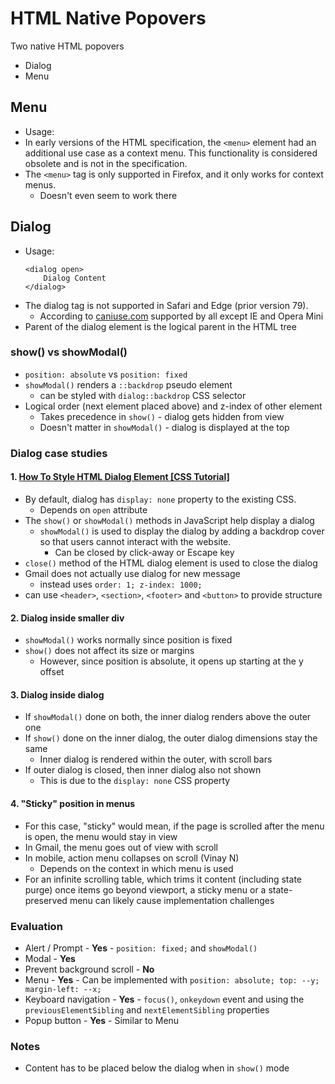 # HTML Native Popovers

Two native HTML popovers
- Dialog
- Menu

## Menu
- Usage:
-  In early versions of the HTML specification, the `<menu>` element had an additional use case as a context menu. This functionality is considered obsolete and is not in the specification.
- The `<menu>` tag is only supported in Firefox, and it only works for context menus.
	- Doesn't even seem to work there

## Dialog
- Usage:
    ```
    <dialog open>
        Dialog Content
    </dialog>
    ```
- The dialog tag is not supported in Safari and Edge (prior version 79).
	- According to [caniuse.com](https://caniuse.com/dialog) supported by all except IE and Opera Mini
- Parent of the dialog element is the logical parent in the HTML tree

### show() vs showModal()
- `position: absolute` vs `position: fixed`
- `showModal()` renders a `::backdrop` pseudo element
	- can be styled with `dialog::backdrop` CSS selector
- Logical order (next element placed above) and z-index of other element
	- Takes precedence in `show()` - dialog gets hidden from view
	- Doesn't matter in `showModal()` - dialog is displayed at the top

### Dialog case studies

#### 1. [How To Style HTML Dialog Element [CSS Tutorial]](https://www.lambdatest.com/blog/html-dialog-element/)
- By default, dialog has `display: none` property to the existing CSS.
	- Depends on `open` attribute
- The `show()` or `showModal()` methods in JavaScript help display a dialog
	- `showModal()` is used to display the dialog by adding a backdrop cover so that users cannot interact with the website.
        - Can be closed by click-away or Escape key
- `close()` method of the HTML dialog element is used to close the dialog
- Gmail does not actually use dialog for new message
	- instead uses `order: 1; z-index: 1000;`
- can use `<header>`, `<section>`, `<footer>` and `<button>` to provide structure

#### 2. Dialog inside smaller div
- `showModal()` works normally since position is fixed
- `show()` does not affect its size or margins
	- However, since position is absolute, it opens up starting at the y offset

#### 3. Dialog inside dialog
- If `showModal()` done on both, the inner dialog renders above the outer one
- If `show()` done on the inner dialog, the outer dialog dimensions stay the same
	- Inner dialog is rendered within the outer, with scroll bars
- If outer dialog is closed, then inner dialog also not shown
	- This is due to the `display: none` CSS property

#### 4. "Sticky" position in menus
- For this case, "sticky" would mean, if the page is scrolled after the menu is open, the menu would stay in view
- In Gmail, the menu goes out of view with scroll
- In mobile, action menu collapses on scroll (Vinay N)
	- Depends on the context in which menu is used
- For an infinite scrolling table, which trims it content (including state purge) once items go beyond viewport, a sticky menu or a state-preserved menu can likely cause implementation challenges

### Evaluation

- Alert / Prompt - **Yes** - `position: fixed;` and `showModal()`
- Modal - **Yes**
- Prevent background scroll - **No**
- Menu - **Yes** - Can be implemented with `position: absolute; top: --y; margin-left: --x;`
- Keyboard navigation - **Yes** - `focus()`, `onkeydown` event and using the `previousElementSibling` and `nextElementSibling` properties
- Popup button - **Yes** - Similar to Menu

### Notes

- Content has to be placed below the dialog when in `show()` mode